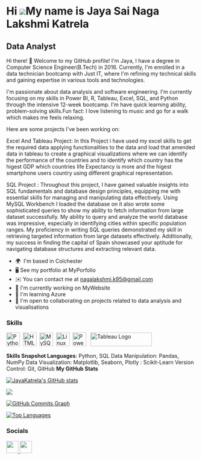 Hi ![](https://user-images.githubusercontent.com/18350557/176309783-0785949b-9127-417c-8b55-ab5a4333674e.gif)My name is Jaya Sai Naga Lakshmi Katrela
=====================================================================================================================================================

Data Analyst
------------

Hi there! 👋 Welcome to my GitHub profile! I'm Jaya, I have a degree in Computer Science Engineer(B.Tech) in 2016. Currently, I'm enrolled in a data technician bootcamp with Just IT, where I'm refining my technical skills and gaining expertise in various tools and technologies.

I'm passionate about data analysis and software engineering. I'm currently focusing on my skills in Power BI, R, Tableau, Excel, SQL, and Python through the intensive 12-week bootcamp. I'm have quick learning ability, problem-solving skills.Fun fact: I love listening to music and go for a walk which makes me feels relaxing.

Here are some projects I've been working on:

Excel And Tableau Project: In this Project i have used my excel skills to get the required data applying functionalities to the data and load that amended data in tableau to create a graphical visualizations where we can identify the performance of the countries and to identify which country has the higest GDP which countries life Expectancy is more and the higest smartphone users country using different graphical representation.

SQL Project : Throughout this project, I have gained valuable insights into SQL fundamentals and database design principles, equipping me with essential skills for managing and manipulating data effectively. Using MySQL Workbench I loaded the database on it also wrote some sophisticated queries to show my ability to fetch information from large dataset successfully. My ability to query and analyze the world database was impressive, especially in identifying cities within specific population ranges. My proficiency in writing SQL queries demonstrated my skill in retrieving targeted information from large datasets effectively. Additionally, my success in finding the capital of Spain showcased your aptitude for navigating database structures and extracting relevant data.

* 🌍  I'm based in Colchester
* 🖥️  See my portfolio at MyPorfolio
* ✉️  You can contact me at nagalakshmi.k95@gmail.com
* 🚀  I'm currently working on MyWebsite
* 🧠  I'm learning Azure
* 🤝  I'm open to collaborating on projects related to data analysis and visualisations

### Skills


<p align="left">
<a href="https://www.python.org/" target="_blank" rel="noreferrer"><img src="https://raw.githubusercontent.com/danielcranney/readme-generator/main/public/icons/skills/python-colored.svg" width="36" height="36" alt="Python" /></a>&nbsp;&nbsp;<a href="https://developer.mozilla.org/en-US/docs/Glossary/HTML5" target="_blank" rel="noreferrer"><img src="https://raw.githubusercontent.com/danielcranney/readme-generator/main/public/icons/skills/html5-colored.svg" width="36" height="36" alt="HTML5" /></a>&nbsp;&nbsp;<a href="https://www.mysql.com/" target="_blank" rel="noreferrer"><img src="https://raw.githubusercontent.com/danielcranney/readme-generator/main/public/icons/skills/mysql-colored.svg" width="36" height="36" alt="MySQL" /></a>&nbsp;&nbsp;<a href="https://www.linux.org" target="_blank" rel="noreferrer"><img src="https://raw.githubusercontent.com/danielcranney/readme-generator/main/public/icons/skills/linux-colored.svg" width="36" height="36" alt="Linux" /></a>&nbsp;&nbsp;<a href="https://app.powerbi.com/" target="_blank" rel="noreferrer"><img src="https://cdn.worldvectorlogo.com/logos/power-bi.svg" width="36" height="36" alt="PowerBI" /></a>&nbsp;&nbsp;
   <a href="https://tableau.com" target="_blank" rel="noreferrer; return false;"><img src="https://raw.githubusercontent.com/gilbarbara/logos/main/logos/tableau.svg" width="163" height="36" alt="Tableau Logo" /></a>&nbsp;&nbsp;
</p>

**Skills Snapshot Languages**: Python, SQL Data Manipulation: Pandas, NumPy Data Visualization: Matplotlib, Seaborn, Plotly : Scikit-Learn Version Control: Git, GitHub
<b>My GitHub Stats</b>

<a href="http://www.github.com/Ali06112023"><img src="https://github-readme-stats.vercel.app/api?username=JayaKatrela&show_icons=true&hide=&count_private=true&title_color=0891b2&text_color=ffffff&icon_color=0891b2&bg_color=1c1917&hide_border=true&show_icons=true" alt="JayaKatrela's GitHub stats" /></a>

<a href="http://www.github.com/JayaKatrela"><img src="https://github-readme-streak-stats.herokuapp.com/?user=JayaKatrela&stroke=ffffff&background=1c1917&ring=0891b2&fire=0891b2&currStreakNum=ffffff&currStreakLabel=0891b2&sideNums=ffffff&sideLabels=ffffff&dates=ffffff&hide_border=true" /></a>

<a href="http://www.github.com/JayaKatrela"><img src="https://github-readme-activity-graph.cyclic.app/graph?username=JayaKatrela&bg_color=1c1917&color=ffffff&line=0891b2&point=ffffff&area_color=1c1917&area=true&hide_border=true&custom_title=GitHub%20Commits%20Graph" alt="GitHub Commits Graph" /></a>

<a href="https://github.com/JayaKatrela" align="left"><img src="https://github-readme-stats.vercel.app/api/top-langs/?username=JayaKatrela&langs_count=10&title_color=0891b2&text_color=ffffff&icon_color=0891b2&bg_color=1c1917&hide_border=true&locale=en&custom_title=Top%20%Languages" alt="Top Languages" /></a>

### Socials

<p align="left"> <a href="https://www.github.com/JayaKatrela" target="_blank" rel="noreferrer"> <picture> <source media="(prefers-color-scheme: dark)" srcset="https://raw.githubusercontent.com/danielcranney/readme-generator/main/public/icons/socials/github-dark.svg" /> <source media="(prefers-color-scheme: light)" srcset="https://raw.githubusercontent.com/danielcranney/readme-generator/main/public/icons/socials/github.svg" /> <img src="https://raw.githubusercontent.com/danielcranney/readme-generator/main/public/icons/socials/github.svg" width="32" height="32" /> </picture> </a> <a href="https://www.linkedin.com/in/jaya sai naga lakshmi katrela" target="_blank" rel="noreferrer"> <picture> <source media="(prefers-color-scheme: dark)" srcset="https://raw.githubusercontent.com/danielcranney/readme-generator/main/public/icons/socials/linkedin-dark.svg" /> <source media="(prefers-color-scheme: light)" srcset="https://raw.githubusercontent.com/danielcranney/readme-generator/main/public/icons/socials/linkedin.svg" /> <img src="https://raw.githubusercontent.com/danielcranney/readme-generator/main/public/icons/socials/linkedin.svg" width="32" height="32" /> </picture> </a></p>
